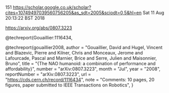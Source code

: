 151
https://scholar.google.co.uk/scholar?cites=10749497039560756205&as_sdt=2005&sciodt=0,5&hl=en
Sat 11 Aug 20:13:22 BST 2018

https://arxiv.org/abs/0807.3223

@techreport{Gouaillier:1116434,

@techreport{gouaillier2008,
      author        = "Gouaillier, David and Hugel, Vincent and Blazevic, Pierre
                       and Kilner, Chris and Monceaux, Jerome and Lafourcade,
                       Pascal and Marnier, Brice and Serre, Julien and Maisonnier,
                       Bruno",
      title         = "{The NAO humanoid: a combination of performance and
                       affordability}",
      number        = "arXiv:0807.3223",
      month         = "Jul",
      year          = "2008",
      reportNumber  = "arXiv:0807.3223",
      url           = "https://cds.cern.ch/record/1116434",
      note          = "Comments: 10 pages, 20 figures, paper submitted to IEEE
                       Transactions on Robotics",
}



